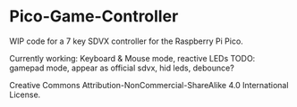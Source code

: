 # Pico-Game-Controller

WIP code for a 7 key SDVX controller for the Raspberry Pi Pico.

Currently working: Keyboard & Mouse mode, reactive LEDs 
TODO: gamepad mode, appear as official sdvx, hid leds, debounce?

Creative Commons Attribution-NonCommercial-ShareAlike 4.0 International License.
